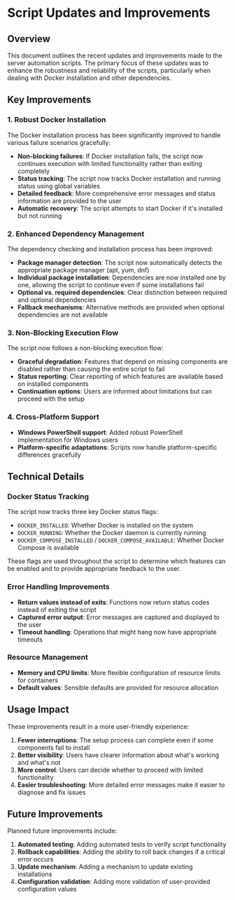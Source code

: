 # Script Updates and Improvements

## Overview

This document outlines the recent updates and improvements made to the server automation scripts. The primary focus of these updates was to enhance the robustness and reliability of the scripts, particularly when dealing with Docker installation and other dependencies.

## Key Improvements

### 1. Robust Docker Installation

The Docker installation process has been significantly improved to handle various failure scenarios gracefully:

- **Non-blocking failures**: If Docker installation fails, the script now continues execution with limited functionality rather than exiting completely
- **Status tracking**: The script now tracks Docker installation and running status using global variables
- **Detailed feedback**: More comprehensive error messages and status information are provided to the user
- **Automatic recovery**: The script attempts to start Docker if it's installed but not running

### 2. Enhanced Dependency Management

The dependency checking and installation process has been improved:

- **Package manager detection**: The script now automatically detects the appropriate package manager (apt, yum, dnf)
- **Individual package installation**: Dependencies are now installed one by one, allowing the script to continue even if some installations fail
- **Optional vs. required dependencies**: Clear distinction between required and optional dependencies
- **Fallback mechanisms**: Alternative methods are provided when optional dependencies are not available

### 3. Non-Blocking Execution Flow

The script now follows a non-blocking execution flow:

- **Graceful degradation**: Features that depend on missing components are disabled rather than causing the entire script to fail
- **Status reporting**: Clear reporting of which features are available based on installed components
- **Continuation options**: Users are informed about limitations but can proceed with the setup

### 4. Cross-Platform Support

- **Windows PowerShell support**: Added robust PowerShell implementation for Windows users
- **Platform-specific adaptations**: Scripts now handle platform-specific differences gracefully

## Technical Details

### Docker Status Tracking

The script now tracks three key Docker status flags:

- `DOCKER_INSTALLED`: Whether Docker is installed on the system
- `DOCKER_RUNNING`: Whether the Docker daemon is currently running
- `DOCKER_COMPOSE_INSTALLED` / `DOCKER_COMPOSE_AVAILABLE`: Whether Docker Compose is available

These flags are used throughout the script to determine which features can be enabled and to provide appropriate feedback to the user.

### Error Handling Improvements

- **Return values instead of exits**: Functions now return status codes instead of exiting the script
- **Captured error output**: Error messages are captured and displayed to the user
- **Timeout handling**: Operations that might hang now have appropriate timeouts

### Resource Management

- **Memory and CPU limits**: More flexible configuration of resource limits for containers
- **Default values**: Sensible defaults are provided for resource allocation

## Usage Impact

These improvements result in a more user-friendly experience:

1. **Fewer interruptions**: The setup process can complete even if some components fail to install
2. **Better visibility**: Users have clearer information about what's working and what's not
3. **More control**: Users can decide whether to proceed with limited functionality
4. **Easier troubleshooting**: More detailed error messages make it easier to diagnose and fix issues

## Future Improvements

Planned future improvements include:

1. **Automated testing**: Adding automated tests to verify script functionality
2. **Rollback capabilities**: Adding the ability to roll back changes if a critical error occurs
3. **Update mechanism**: Adding a mechanism to update existing installations
4. **Configuration validation**: Adding more validation of user-provided configuration values
